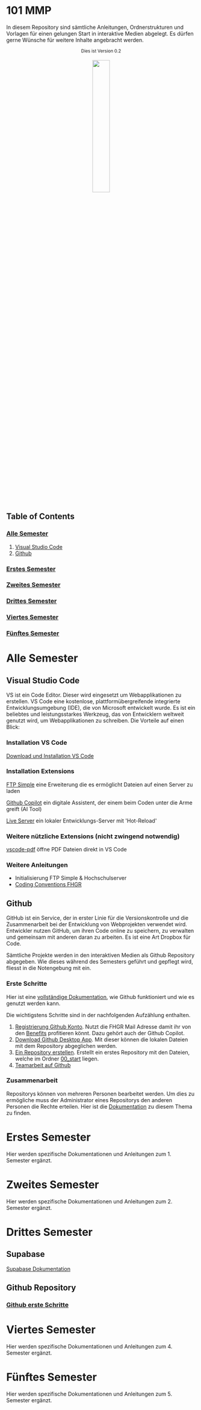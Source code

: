 # 101 MMP

In diesem Repository sind sämtliche Anleitungen, Ordnerstrukturen und Vorlagen für einen gelungen Start in interaktive Medien abgelegt. Es dürfen gerne Wünsche für weitere Inhalte angebracht werden.
<div align="center">
  <sub>Dies ist Version 0.2</sub>
</div>
<br>
<div align="center">
<img src="https://www.fhgr.ch/typo3conf/ext/sfptemplate/RootPage/Default/Resources/Public/Partials/Logo/Images/Logo.svg" width="30%">
</div>

## Table of Contents
### [Alle Semester](#alle-semester)
1. [Visual Studio Code](#visual-studio-code)
2. [Github](#github)

### [Erstes Semester](#erstes-semester-1)
### [Zweites Semester](#zweites-semester-1)
### [Drittes Semester](#drittes-semester-1)
### [Viertes Semester](#viertes-semester-1)
### [Fünftes Semester](#fünftes-semester-1)

# Alle Semester

## Visual Studio Code
VS ist ein Code Editor. Dieser wird eingesetzt um Webapplikationen zu erstellen. VS Code eine kostenlose, plattformübergreifende integrierte Entwicklungsumgebung (IDE), die von Microsoft entwickelt wurde. Es ist ein beliebtes und leistungsstarkes Werkzeug, das von Entwicklern weltweit genutzt wird, um Webapplikationen zu schreiben. Die Vorteile auf einen Blick:

### Installation VS Code
[Download und Installation VS Code](https://code.visualstudio.com/)


### Installation Extensions
[FTP Simple](https://marketplace.visualstudio.com/items?itemName=humy2833.ftp-simple) eine Erweiterung die es ermöglicht Dateien auf einen Server zu laden

[Github Copilot](https://marketplace.visualstudio.com/items?itemName=GitHub.copilot) ein digitale Assistent, der einem beim Coden unter die Arme greift (AI Tool)

[Live Server](https://marketplace.visualstudio.com/items?itemName=ritwickdey.LiveServer) ein lokaler Entwicklungs-Server mit 'Hot-Reload'

### Weitere nützliche Extensions (nicht zwingend notwendig)

[vscode-pdf](https://marketplace.visualstudio.com/items?itemName=tomoki1207.pdf) öffne PDF Dateien direkt in VS Code

### Weitere Anleitungen
- Initialisierung FTP Simple & Hochschulserver
- [Coding Conventions FHGR](https://github.com/MaxiMilli/MMP-Coding-Conventions)

## Github
GitHub ist ein Service, der in erster Linie für die Versionskontrolle und die Zusammenarbeit bei der Entwicklung von Webprojekten verwendet wird. Entwickler nutzen GitHub, um ihren Code online zu speichern, zu verwalten und gemeinsam mit anderen daran zu arbeiten. Es ist eine Art Dropbox für Code.

Sämtliche Projekte werden in den interaktiven Medien als Github Repository abgegeben. Wie dieses während des Semesters geführt und gepflegt wird, fliesst in die Notengebung mit ein.

### Erste Schritte
Hier ist eine [vollständige Dokumentation](https://docs.github.com/de/get-started/onboarding/getting-started-with-your-github-account), wie Github funktioniert und wie es genutzt werden kann.

Die wichtigstens Schritte sind in der nachfolgenden Aufzählung enthalten.

1. [Registrierung Github Konto](https://education.github.com/students). Nutzt die FHGR Mail Adresse damit ihr von den [Benefits](https://education.github.com/pack/offers) profitieren könnt. Dazu gehört auch der Github Copilot.
2. [Download Github Desktop App](https://marketplace.visualstudio.com/items?itemName=GitHub.copilot). Mit dieser können die lokalen Dateien mit dem Repository abgeglichen werden.
3. [Ein Repository erstellen](https://docs.github.com/de/desktop/installing-and-configuring-github-desktop/overview/creating-your-first-repository-using-github-desktop). Erstellt ein erstes Repository mit den Dateien, welche im Ordner [00_start](https://github.com/Interaktive-Medien/101-MMP/tree/main/00_start) liegen.
4. [Teamarbeit auf Github](https://docs.github.com/de/account-and-profile/setting-up-and-managing-your-personal-account-on-github/managing-access-to-your-personal-repositories/inviting-collaborators-to-a-personal-repository)

### Zusammenarbeit
Repositorys können von mehreren Personen bearbeitet werden. Um dies zu ermögliche muss der Administrator eines Repositorys den anderen Personen die Rechte erteilen. Hier ist die [Dokumentation](https://docs.github.com/de/repositories/managing-your-repositorys-settings-and-features/managing-repository-settings/managing-teams-and-people-with-access-to-your-repository) zu diesem Thema zu finden.


# Erstes Semester
Hier werden spezifische Dokumentationen und Anleitungen zum 1. Semester ergänzt.

# Zweites Semester
Hier werden spezifische Dokumentationen und Anleitungen zum 2. Semester ergänzt.

# Drittes Semester

## Supabase
[Supabase Dokumentation](https://supabase.com/docs)

## Github Repository
### [Github erste Schritte](#github)

# Viertes Semester
Hier werden spezifische Dokumentationen und Anleitungen zum 4. Semester ergänzt.

# Fünftes Semester
Hier werden spezifische Dokumentationen und Anleitungen zum 5. Semester ergänzt.
